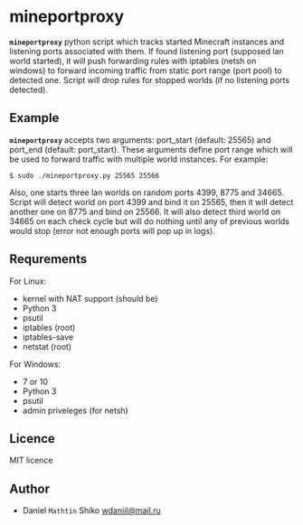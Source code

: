 # mineportproxy

**`mineportproxy`** python script which tracks started Minecraft instances and listening ports associated with them. If found listening port (supposed lan world started), it will push forwarding rules with iptables (netsh on windows) to forward incoming traffic from static port range (port pool) to detected one. Script will drop rules for stopped worlds (if no listening ports detected).

## Example
**`mineportproxy`** accepts two arguments: port_start (default: 25565) and port_end (default: port_start). These arguments define port range which will be used to forward traffic with multiple world instances. For example:
```no-highligh
$ sudo ./mineportproxy.py 25565 25566
```
Also, one starts three lan worlds on random ports 4399, 8775 and 34665. Script will detect world on port 4399 and bind it on 25565, then it will detect another one on 8775 and bind on 25566. It will also detect third world on 34665 on each check cycle but will do nothing until any of previous worlds would stop (error not enough ports will pop up in logs).

## Requrements
For Linux:
* kernel with NAT support (should be)
* Python 3
* psutil
* iptables (root)
* iptables-save
* netstat (root)

For Windows:
* 7 or 10
* Python 3
* psutil
* admin priveleges (for netsh)

## Licence
MIT licence

## Author
* Daniel `Mathtin` Shiko wdaniil@mail.ru
